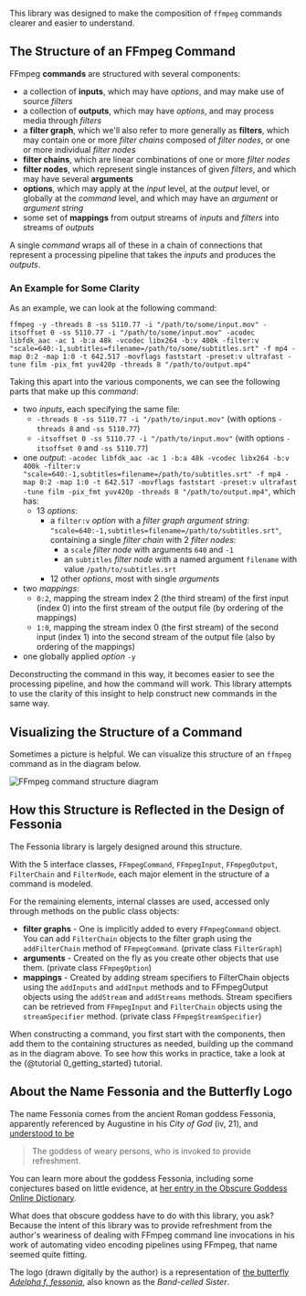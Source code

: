 This library was designed to make the composition of `ffmpeg` commands clearer and easier to understand.

## The Structure of an FFmpeg Command

FFmpeg **commands** are structured with several components:

- a collection of **inputs**, which may have *options*, and may make use of source *filters*
- a collection of **outputs**, which may have *options*, and may process media through *filters*
- a **filter graph**, which we'll also refer to more generally as **filters**, which may contain one or more *filter chains* composed of *filter nodes*, or one or more individual *filter nodes*
- **filter chains**, which are linear combinations of one or more *filter nodes*
- **filter nodes**, which represent single instances of given *filters*, and which may have several **arguments**
- **options**, which may apply at the *input* level, at the *output* level, or globally at the *command* level, and which may have an *argument* or *argument string*
- some set of **mappings** from output streams of *inputs* and *filters* into streams of *outputs*

A single *command* wraps all of these in a chain of connections that represent a processing pipeline that takes the *inputs* and produces the *outputs*.

### An Example for Some Clarity

As an example, we can look at the following command:

```{bash}
ffmpeg -y -threads 8 -ss 5110.77 -i "/path/to/some/input.mov" -itsoffset 0 -ss 5110.77 -i "/path/to/some/input.mov" -acodec libfdk_aac -ac 1 -b:a 48k -vcodec libx264 -b:v 400k -filter:v "scale=640:-1,subtitles=filename=/path/to/some/subtitles.srt" -f mp4 -map 0:2 -map 1:0 -t 642.517 -movflags faststart -preset:v ultrafast -tune film -pix_fmt yuv420p -threads 8 "/path/to/output.mp4"
```

Taking this apart into the various components, we can see the following parts that make up this *command*:

- two *inputs*, each specifying the same file:
  - `-threads 8 -ss 5110.77 -i "/path/to/input.mov"` (with options `-threads 8` and `-ss 5110.77`)
  - `-itsoffset 0 -ss 5110.77 -i "/path/to/input.mov"` (with options `-itsoffset 0` and `-ss 5110.77`)
- one *output*: `-acodec libfdk_aac -ac 1 -b:a 48k -vcodec libx264 -b:v 400k -filter:v "scale=640:-1,subtitles=filename=/path/to/subtitles.srt" -f mp4 -map 0:2 -map 1:0 -t 642.517 -movflags faststart -preset:v ultrafast -tune film -pix_fmt yuv420p -threads 8 "/path/to/output.mp4"`, which has:
  - 13 *options*:
    - a `filter:v` *option* with a *filter graph* *argument string*: `"scale=640:-1,subtitles=filename=/path/to/subtitles.srt"`, containing a single *filter chain* with 2 *filter nodes*:
      - a `scale` *filter node* with arguments `640` and `-1`
      - an `subtitles` *filter node* with a named argument `filename` with value `/path/to/subtitles.srt`
    - 12 other *options*, most with single *arguments*
- two *mappings*:
  - `0:2`, mapping the stream index 2 (the third stream) of the first input (index 0) into the first stream of the output file (by ordering of the mappings)
  - `1:0`, mapping the stream index 0 (the first stream) of the second input (index 1) into the second stream of the output file (also by ordering of the mappings)
- one globally applied *option* `-y`

Deconstructing the command in this way, it becomes easier to see the processing pipeline, and how the command will work. This library attempts to use the clarity of this insight to help construct new commands in the same way.

## Visualizing the Structure of a Command

Sometimes a picture is helpful. We can visualize this structure of an `ffmpeg` command as in the diagram below.

![FFmpeg command structure diagram](ffmpeg-command-diagram.png)

## How this Structure is Reflected in the Design of Fessonia

The Fessonia library is largely designed around this structure.

With the 5 interface classes, `FFmpegCommand`, `FFmpegInput`, `FFmpegOutput`, `FilterChain` and `FilterNode`, each major  element in the structure of a command is modeled.

For the remaining elements, internal classes are used, accessed only through methods on the public class objects:

* **filter graphs** - One is implicitly added to every `FFmpegCommand` object. You can add `FilterChain` objects to the filter graph using the `addFilterChain` method of `FFmpegCommand`. (private class `FilterGraph`)
* **arguments** - Created on the fly as you create other objects that use them. (private class `FFmpegOption`)
* **mappings** - Created by adding stream specifiers to FilterChain objects using the `addInputs` and `addInput` methods and to FFmpegOutput objects using the `addStream` and `addStreams` methods. Stream specifiers can be retrieved from `FFmpegInput` and `FilterChain` objects using the `streamSpecifier` method. (private class `FFmpegStreamSpecifier`)

When constructing a command, you first start with the components, then add them to the containing structures as needed, building up the command as in the diagram above. To see how this works in practice, take a look at the {@tutorial 0_getting_started} tutorial.

## About the Name Fessonia and the Butterfly Logo

The name Fessonia comes from the ancient Roman goddess Fessonia, apparently referenced by Augustine in his *City of God* (iv, 21), and [understood to be](https://pantheon.org/articles/f/fessonia.html)

> The goddess of weary persons, who is invoked to provide refreshment.

You can learn more about the goddess Fessonia, including some conjectures based on little evidence, at [her entry in the Obscure Goddess Online Dictionary](http://www.thaliatook.com/OGOD/fessonia.html).

What does that obscure goddess have to do with this library, you ask? Because the intent of this library was to provide refreshment from the author's weariness of dealing with FFmpeg command line invocations in his work of automating video encoding pipelines using FFmpeg, that name seemed quite fitting.

The logo (drawn digitally by the author) is a representation of [the butterfly *Adelpha f. fessonia*](https://www.butterfliesofamerica.com/adelpha_f_fessonia.htm), also known as the *Band-celled Sister*.
